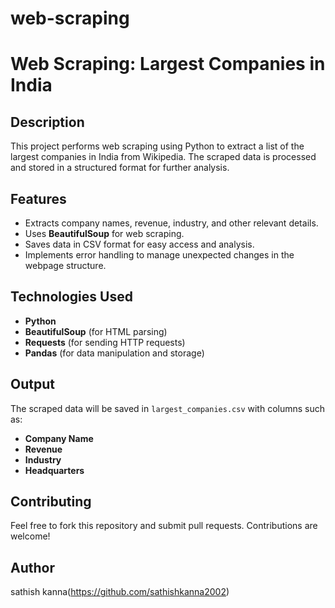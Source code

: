 # web-scraping
# Web Scraping: Largest Companies in India

## Description
This project performs web scraping using Python to extract a list of the largest companies in India from Wikipedia. The scraped data is processed and stored in a structured format for further analysis.

## Features
- Extracts company names, revenue, industry, and other relevant details.
- Uses **BeautifulSoup** for web scraping.
- Saves data in CSV format for easy access and analysis.
- Implements error handling to manage unexpected changes in the webpage structure.

## Technologies Used
- **Python**
- **BeautifulSoup** (for HTML parsing)
- **Requests** (for sending HTTP requests)
- **Pandas** (for data manipulation and storage)

## Output
The scraped data will be saved in `largest_companies.csv` with columns such as:
- **Company Name**
- **Revenue**
- **Industry**
- **Headquarters**

## Contributing
Feel free to fork this repository and submit pull requests. Contributions are welcome!

## Author
sathish kanna(https://github.com/sathishkanna2002)


